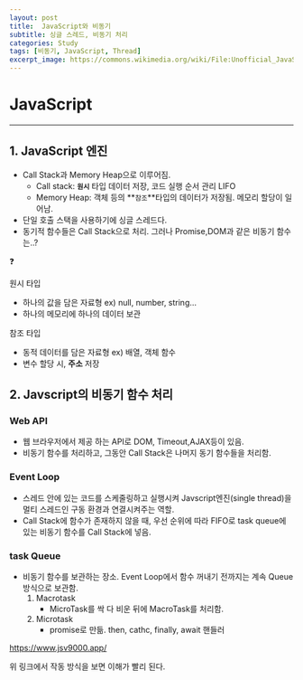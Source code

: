 ```yaml
---
layout: post
title:  JavaScript와 비동기
subtitle: 싱글 스레드, 비동기 처리
categories: Study
tags: [비동기, JavaScript, Thread]
excerpt_image: https://commons.wikimedia.org/wiki/File:Unofficial_JavaScript_logo_2.svg
---
```


# JavaScript

---

## 1. JavaScript 엔진

- Call Stack과 Memory Heap으로 이루어짐.
    - Call stack: **`원시`** 타입 데이터 저장, 코드 실행 순서 관리 LIFO
    - Memory Heap: 객체 등의 **`참조`**타입의 데이터가 저장됨. 메모리 할당이 일어남.
- 단일 호출 스택을 사용하기에 싱글 스레드다.
- 동기적 함수들은 Call Stack으로 처리. 그러나 Promise,DOM과 같은 비동기 함수는..?

<aside>
❓

원시 타입

- 하나의 값을 담은 자료형 ex) null, number, string…
- 하나의 메모리에 하나의 데이터 보관

참조 타입

- 동적 데이터를 담은 자료형 ex) 배열, 객체 함수
- 변수 할당 시, **주소** 저장
</aside>

## 2. Javscript의 비동기 함수 처리

### Web API

- 웹 브라우저에서 제공 하는 API로 DOM, Timeout,AJAX등이 있음.
- 비동기 함수를 처리하고, 그동안 Call Stack은 나머지 동기 함수들을 처리함.

### Event Loop

- 스레드 안에 있는 코드를 스케줄링하고 실행시켜 Javscript엔진(single thread)을 멀티 스레드인 구동 환경과 연결시켜주는 역할.
- Call Stack에 함수가 존재하지 않을 때, 우선 순위에 따라 FIFO로 task queue에 있는 비동기 함수를 Call Stack에 넣음.

### task Queue

- 비동기 함수를 보관하는 장소. Event Loop에서 함수 꺼내기 전까지는 계속 Queue방식으로 보관함.
    1. Macrotask
        - MicroTask를 싹 다 비운 뒤에 MacroTask를 처리함.
    2. Microtask 
        - promise로 만듦. then, cathc, finally, await 핸들러

https://www.jsv9000.app/

위 링크에서 작동 방식을 보면 이해가 빨리 된다.